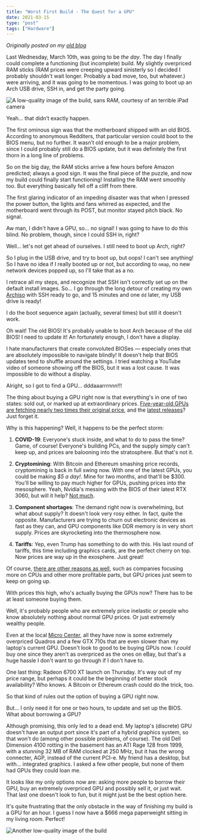 ```yaml
---
title: "Worst First Build - The Quest for a GPU"
date: 2021-03-15
type: "post"
tags: ["Hardware"]
---
```



*Originally posted on my [old blog](https://git.exozy.me/Ta180m/blog/src/branch/main/_posts/2021-03-15-worst-first-build-part-3.md)*


Last Wednesday, March 10th, was going to be *the day*. The day I finally could complete a functioning (but incomplete) build. My slightly overpriced RAM sticks (RAM prices were creeping upward sinisterly so I decided I probably shouldn't wait longer. Probably a bad move, too, but whatever.) were arriving, and it was going to be momentous. I was going to boot up an Arch USB drive, SSH in, and get the party going.

![A low-quality image of the build, sans RAM, courtesy of an terrible iPad camera](/img/build.jpg)

Yeah... that didn’t exactly happen.

The first ominous sign was that the motherboard shipped with an old BIOS. According to anonymous Redditers, that particular version could boot to the BIOS menu, but no further. It wasn’t old enough to be a major problem, since I could probably still do a BIOS update, but it was definitely the first thorn in a long line of problems.

So on the big day, the RAM sticks arrive a few hours before Amazon predicted; always a good sign. It was the final piece of the puzzle, and now my build could finally start functioning! Installing the RAM went smoothly too. But everything basically fell off a cliff from there.

The first glaring indicator of an impeding disaster was that when I pressed the power button, the lights and fans whirred as expected, and the motherboard went through its POST, but monitor stayed pitch black. No signal.

Aw man, I didn't have a GPU, so... no signal! I was going to have to do this blind. No problem, though, since I could SSH in, right?

Well... let's not get ahead of ourselves. I still need to boot up Arch, right?

So I plug in the USB drive, and try to boot up, but oops! I can't see anything! So I have no idea if I really booted up or not, but according to `nmap`, no new network devices popped up, so I'll take that as a no.

I retrace all my steps, and recognize that SSH isn't correctly set up on the default install images. So... I go through the long detour of creating my own [Archiso](https://wiki.archlinux.org/index.php/Archiso) with SSH ready to go, and 15 minutes and one `dd` later, my USB drive is ready!

I do the boot sequence again (actually, several times) but still it doesn't work. 

Oh wait! The old BIOS! It's probably unable to boot Arch because of the old BIOS! I need to update it! An fortunately enough, I don't have a display.

I hate manufacturers that create convoluted BIOSes — especially ones that are absolutely impossible to navigate blindly! It doesn't help that BIOS updates tend to shuffle around the settings. I tried watching a YouTube video of someone showing off the BIOS, but it was a lost cause. It was impossible to do without a display.

Alright, so I got to find a GPU... dddaaarrrnnn!!!

The thing about buying a GPU right now is that everything's in one of two states: sold out, or marked up at extraordinary prices. [Five-year-old GPUs are fetching nearly two times their original price](https://www.amazon.com/GeForce-192-bit-Compatible-DirectX-Graphics/dp/B08YCRY3V7/ref=sr_1_1?dchild=1&keywords=geforce+gtx+%221060%22&qid=1615860494&sr=8-1), and the [latest releases](https://www.techradar.com/news/current-nvidia-rtx-3000-gpu-prices-are-so-much-worse-than-we-thought)? Just forget it.

Why is this happening? Well, it happens to be the perfect storm:

1. **COVID-19**: Everyone's stuck inside, and what to do to pass the time? Game, of course! Everyone's building PCs, and the supply simply can't keep up, and prices are balooning into the stratosphere. But that's not it.

2. **Cryptomining**: With Bitcoin and Ethereum smashing price records, cryptomining is back in full swing now. With one of the latest GPUs, you could be making *$5 a day!*. Mine for two months, and that'll be $300. You'll be willing to pay much higher for GPUs, pushing prices into the mesosphere. Yeah, Nvidia's messing with the BIOS of their latest RTX 3060, but will it help? [Not much](https://www.theverge.com/platform/amp/2021/3/16/22333544/nvidia-rtx-3060-ethereum-mining-rate-limit-unlock-driver).

3. **Component shortages**: The demand right now is overwhelming, but what about supply? It doesn't look very rosy either. In fact, quite the opposite. Manufacturers are trying to churn out electronic devices as fast as they can, and GPU components like DDR memory is in very short supply. Prices are skyrocketing into the thermosphere now.

4. **Tariffs**: Yep, even Trump has something to do with this. His last round of tariffs, this time including graphics cards, are the perfect cherry on top. Now prices are way up in the exosphere. Just great!

Of course, [there are other reasons as well](https://naturecheck.org/2021/03/15/cpu-and-gpu-availability-and-pricing-update-march-2021/), such as companies focusing more on CPUs and other more profitable parts, but GPU prices just seem to keep on going up.

With prices this high, who's actually buying the GPUs now? There has to be at least someone buying them.

Well, it's probably people who are extremely price inelastic or people who know absolutely nothing about normal GPU prices. Or just extremely wealthy people.

Even at the local [Micro Center](ategory/4294966937/video-cards), all they have now is some extremely overpriced Quadros and a few GTX 710s that are even slower than my laptop's current GPU. Doesn't look to good to be buying GPUs now. I *could* buy one since they aren't as overpriced as the ones on eBay, but that's a huge hassle I don't want to go through if I don't have to.

One last thing: Radeon 6700 XT launch on Thursday. It's way out of my price range, but perhaps it could be the beginning of better stock availability? Who knows. A Bitcoin or Ethereum crash could do the trick, too.

So that kind of rules out the option of buying a GPU right now.

But... I only need it for one or two hours, to update and set up the BIOS. What about borrowing a GPU?

Although promising, this only led to a dead end. My laptop's (discrete) GPU doesn't have an output port since it's part of a hybrid graphics system, so that won't do (among other possible problems, of course). The old Dell Dimension 4100 rotting in the basement has an ATI Rage 128 from 1999, with a *stunning* 32 MB of RAM clocked at 250 MHz, but it has the wrong connecter, AGP, instead of the current PCI-e. My friend has a desktop, but with... integrated graphics. I asked a few other people, but none of them had GPUs they could loan me.

It looks like my only options now are: asking more people to borrow their GPU, buy an extremely overpriced GPU and possibly sell it, or just wait. That last one doesn't look to fun, but it might just be the best option here.

It's quite frustrating that the only obstacle in the way of finishing my build is a GPU for an hour. I guess I now have a $666 mega paperweight sitting in my living room. Perfect!

![Another low-quality image of the build](/img/build2.jpg)

